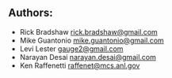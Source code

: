 Authors:
--------
* Rick Bradshaw <rick.bradshaw@gmail.com>
* Mike Guantonio <mike.guantonio@gmail.com>
* Levi Lester <gauge2@gmail.com>
* Narayan Desai <narayan.desai@gmail.com>
* Ken Raffenetti <raffenet@mcs.anl.gov>
